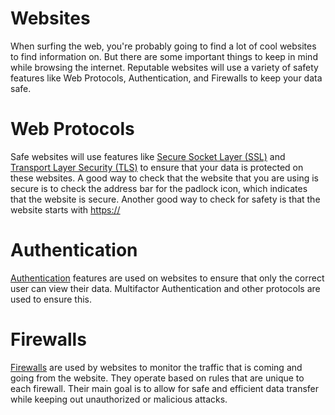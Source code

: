 # Websites
When surfing the web, you're probably going to find a lot of cool websites to find information on. But there are some important things to keep in mind while browsing the internet. Reputable websites will use a variety of safety features like Web Protocols, Authentication, and Firewalls to keep your data safe. 

# Web Protocols 
Safe websites will use features like [Secure Socket Layer (SSL)](WebProtocols.md) and [Transport Layer Security (TLS)](WebProtocols.md) to ensure that your data is protected on these websites. A good way to check that the website that you are using is secure is to check the address bar for the padlock icon, which indicates that the website is secure. Another good way to check for safety is that the website starts with [https://](WebProtocols.md)

# Authentication
[Authentication](Authentication.md) features are used on websites to ensure that only the correct user can view their data. Multifactor Authentication and other protocols are used to ensure this. 

# Firewalls 
[Firewalls](Firewalls.md) are used by websites to monitor the traffic that is coming and going from the website. They operate based on rules that are unique to each firewall. Their main goal is to allow for safe and efficient data transfer while keeping out unauthorized or malicious attacks.


